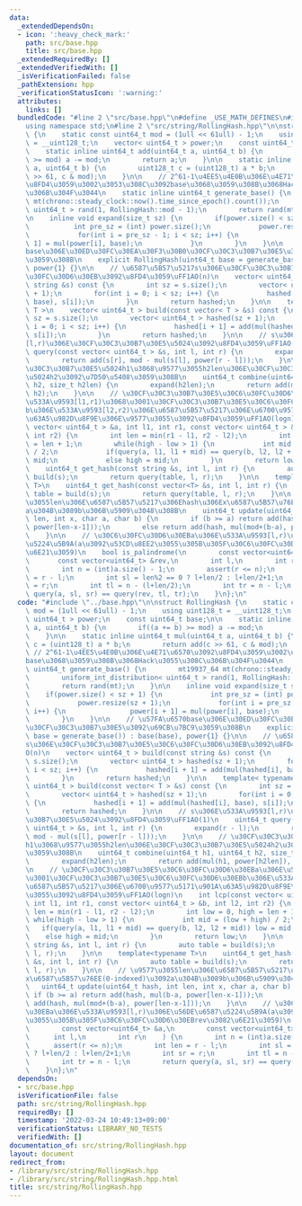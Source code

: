 ```yaml
---
data:
  _extendedDependsOn:
  - icon: ':heavy_check_mark:'
    path: src/base.hpp
    title: src/base.hpp
  _extendedRequiredBy: []
  _extendedVerifiedWith: []
  _isVerificationFailed: false
  _pathExtension: hpp
  _verificationStatusIcon: ':warning:'
  attributes:
    links: []
  bundledCode: "#line 2 \"src/base.hpp\"\n#define _USE_MATH_DEFINES\n#include <bits/stdc++.h>\n\
    using namespace std;\n#line 2 \"src/string/RollingHash.hpp\"\n\nstruct RollingHash\
    \ {\n    static const uint64_t mod = (1ull << 61ull) - 1;\n    using uint128_t\
    \ = __uint128_t;\n    vector< uint64_t > power;\n    const uint64_t base;\n\n\
    \    static inline uint64_t add(uint64_t a, uint64_t b) {\n        if((a += b)\
    \ >= mod) a -= mod;\n        return a;\n    }\n\n    static inline uint64_t mul(uint64_t\
    \ a, uint64_t b) {\n        uint128_t c = (uint128_t) a * b;\n        return add(c\
    \ >> 61, c & mod);\n    }\n\n    // 2^61-1\u4EE5\u4E0B\u306E\u4E71\u6570\u3092\
    \u8FD4\u3059\u3002\u3053\u308C\u3092base\u3068\u3059\u308B\u3068Hack\u3055\u308C\
    \u306B\u304F\u3044\n    static inline uint64_t generate_base() {\n        mt19937_64\
    \ mt(chrono::steady_clock::now().time_since_epoch().count());\n        uniform_int_distribution<\
    \ uint64_t > rand(1, RollingHash::mod - 1);\n        return rand(mt);\n    }\n\
    \n    inline void expand(size_t sz) {\n        if(power.size() < sz + 1) {\n \
    \           int pre_sz = (int) power.size();\n            power.resize(sz + 1);\n\
    \            for(int i = pre_sz - 1; i < sz; i++) {\n                power[i +\
    \ 1] = mul(power[i], base);\n            }\n        }\n    }\n\n    // \u57FA\u6570\
    base\u306E\u30ED\u30FC\u30EA\u30F3\u30B0\u30CF\u30C3\u30B7\u30E5\u3092\u69CB\u7BC9\
    \u3059\u308B\n    explicit RollingHash(uint64_t base = generate_base()) : base(base),\
    \ power{1} {}\n\n    // \u6587\u5B57\u5217s\u306E\u30CF\u30C3\u30B7\u30E5\u30C6\
    \u30FC\u30D6\u30EB\u3092\u8FD4\u3059\uFF1AO(n)\n    vector< uint64_t > build(const\
    \ string &s) const {\n        int sz = s.size();\n        vector< uint64_t > hashed(sz\
    \ + 1);\n        for(int i = 0; i < sz; i++) {\n            hashed[i + 1] = add(mul(hashed[i],\
    \ base), s[i]);\n        }\n        return hashed;\n    }\n\n    template< typename\
    \ T >\n    vector< uint64_t > build(const vector< T > &s) const {\n        int\
    \ sz = s.size();\n        vector< uint64_t > hashed(sz + 1);\n        for(int\
    \ i = 0; i < sz; i++) {\n            hashed[i + 1] = add(mul(hashed[i], base),\
    \ s[i]);\n        }\n        return hashed;\n    }\n\n    // s\u306E\u533A\u9593\
    [l,r)\u306E\u30CF\u30C3\u30B7\u30E5\u5024\u3092\u8FD4\u3059\uFF1AO(1)\n    uint64_t\
    \ query(const vector< uint64_t > &s, int l, int r) {\n        expand(r - l);\n\
    \        return add(s[r], mod - mul(s[l], power[r - l]));\n    }\n\n    // \u30CF\
    \u30C3\u30B7\u30E5\u5024h1\u3068\u9577\u3055h2len\u306E\u30CF\u30C3\u30B7\u30E5\
    \u5024h2\u3092\u7D50\u5408\u3059\u308B\n    uint64_t combine(uint64_t h1, uint64_t\
    \ h2, size_t h2len) {\n        expand(h2len);\n        return add(mul(h1, power[h2len]),\
    \ h2);\n    }\n\n    // \u30CF\u30C3\u30B7\u30E5\u30C6\u30FC\u30D6\u30EBa\u306E\
    \u533A\u9593[l1,r1)\u3068\u3001\u30CF\u30C3\u30B7\u30E5\u30C6\u30FC\u30D6\u30EB\
    b\u306E\u533A\u9593[l2,r2)\u306E\u6587\u5B57\u5217\u306E\u6700\u9577\u5171\u901A\
    \u63A5\u982D\u8F9E\u306E\u9577\u3055\u3092\u8FD4\u3059\uFF1AO(logn)\n    int lcp(const\
    \ vector< uint64_t > &a, int l1, int r1, const vector< uint64_t > &b, int l2,\
    \ int r2) {\n        int len = min(r1 - l1, r2 - l2);\n        int low = 0, high\
    \ = len + 1;\n        while(high - low > 1) {\n            int mid = (low + high)\
    \ / 2;\n            if(query(a, l1, l1 + mid) == query(b, l2, l2 + mid)) low =\
    \ mid;\n            else high = mid;\n        }\n        return low;\n    }\n\n\
    \    uint64_t get_hash(const string &s, int l, int r) {\n        auto table =\
    \ build(s);\n        return query(table, l, r);\n    }\n\n    template<typename\
    \ T>\n    uint64_t get_hash(const vector<T> &s, int l, int r) {\n        auto\
    \ table = build(s);\n        return query(table, l, r);\n    }\n\n    // \u9577\
    \u3055len\u306E\u6587\u5B57\u5217\u306Ehash\u306Ex\u6587\u5B57\u76EE(0-indexed)\u3092\
    a\u304B\u3089b\u306B\u5909\u3048\u308B\n    uint64_t update(uint64_t hash, int\
    \ len, int x, char a, char b) {\n        if (b >= a) return add(hash, mul(b-a,\
    \ power[len-x-1]));\n        else return add(hash, mul(mod+(b-a), power[len-x-1]));\n\
    \    }\n\n    // \u30C6\u30FC\u30D6\u30EBa\u306E\u533A\u9593[l,r)\u306E\u56DE\u6587\
    \u5224\u5B9A(a\u3092\u53CD\u8EE2\u3055\u305B\u305F\u30C6\u30FC\u30D6\u30EBrev\u3082\
    \u6E21\u3059)\n    bool is_palindrome(\n        const vector<uint64_t> &a,\n \
    \       const vector<uint64_t> &rev,\n        int l,\n        int r\n    ) {\n\
    \        int n = (int)a.size() - 1;\n        assert(r <= n);\n        int len\
    \ = r - l;\n        int sl = len%2 == 0 ? l+len/2 : l+len/2+1;\n        int sr\
    \ = r;\n        int tl = n - (l+len/2);\n        int tr = n - l;\n        return\
    \ query(a, sl, sr) == query(rev, tl, tr);\n    }\n};\n"
  code: "#include \"../base.hpp\"\n\nstruct RollingHash {\n    static const uint64_t\
    \ mod = (1ull << 61ull) - 1;\n    using uint128_t = __uint128_t;\n    vector<\
    \ uint64_t > power;\n    const uint64_t base;\n\n    static inline uint64_t add(uint64_t\
    \ a, uint64_t b) {\n        if((a += b) >= mod) a -= mod;\n        return a;\n\
    \    }\n\n    static inline uint64_t mul(uint64_t a, uint64_t b) {\n        uint128_t\
    \ c = (uint128_t) a * b;\n        return add(c >> 61, c & mod);\n    }\n\n   \
    \ // 2^61-1\u4EE5\u4E0B\u306E\u4E71\u6570\u3092\u8FD4\u3059\u3002\u3053\u308C\u3092\
    base\u3068\u3059\u308B\u3068Hack\u3055\u308C\u306B\u304F\u3044\n    static inline\
    \ uint64_t generate_base() {\n        mt19937_64 mt(chrono::steady_clock::now().time_since_epoch().count());\n\
    \        uniform_int_distribution< uint64_t > rand(1, RollingHash::mod - 1);\n\
    \        return rand(mt);\n    }\n\n    inline void expand(size_t sz) {\n    \
    \    if(power.size() < sz + 1) {\n            int pre_sz = (int) power.size();\n\
    \            power.resize(sz + 1);\n            for(int i = pre_sz - 1; i < sz;\
    \ i++) {\n                power[i + 1] = mul(power[i], base);\n            }\n\
    \        }\n    }\n\n    // \u57FA\u6570base\u306E\u30ED\u30FC\u30EA\u30F3\u30B0\
    \u30CF\u30C3\u30B7\u30E5\u3092\u69CB\u7BC9\u3059\u308B\n    explicit RollingHash(uint64_t\
    \ base = generate_base()) : base(base), power{1} {}\n\n    // \u6587\u5B57\u5217\
    s\u306E\u30CF\u30C3\u30B7\u30E5\u30C6\u30FC\u30D6\u30EB\u3092\u8FD4\u3059\uFF1A\
    O(n)\n    vector< uint64_t > build(const string &s) const {\n        int sz =\
    \ s.size();\n        vector< uint64_t > hashed(sz + 1);\n        for(int i = 0;\
    \ i < sz; i++) {\n            hashed[i + 1] = add(mul(hashed[i], base), s[i]);\n\
    \        }\n        return hashed;\n    }\n\n    template< typename T >\n    vector<\
    \ uint64_t > build(const vector< T > &s) const {\n        int sz = s.size();\n\
    \        vector< uint64_t > hashed(sz + 1);\n        for(int i = 0; i < sz; i++)\
    \ {\n            hashed[i + 1] = add(mul(hashed[i], base), s[i]);\n        }\n\
    \        return hashed;\n    }\n\n    // s\u306E\u533A\u9593[l,r)\u306E\u30CF\u30C3\
    \u30B7\u30E5\u5024\u3092\u8FD4\u3059\uFF1AO(1)\n    uint64_t query(const vector<\
    \ uint64_t > &s, int l, int r) {\n        expand(r - l);\n        return add(s[r],\
    \ mod - mul(s[l], power[r - l]));\n    }\n\n    // \u30CF\u30C3\u30B7\u30E5\u5024\
    h1\u3068\u9577\u3055h2len\u306E\u30CF\u30C3\u30B7\u30E5\u5024h2\u3092\u7D50\u5408\
    \u3059\u308B\n    uint64_t combine(uint64_t h1, uint64_t h2, size_t h2len) {\n\
    \        expand(h2len);\n        return add(mul(h1, power[h2len]), h2);\n    }\n\
    \n    // \u30CF\u30C3\u30B7\u30E5\u30C6\u30FC\u30D6\u30EBa\u306E\u533A\u9593[l1,r1)\u3068\
    \u3001\u30CF\u30C3\u30B7\u30E5\u30C6\u30FC\u30D6\u30EBb\u306E\u533A\u9593[l2,r2)\u306E\
    \u6587\u5B57\u5217\u306E\u6700\u9577\u5171\u901A\u63A5\u982D\u8F9E\u306E\u9577\
    \u3055\u3092\u8FD4\u3059\uFF1AO(logn)\n    int lcp(const vector< uint64_t > &a,\
    \ int l1, int r1, const vector< uint64_t > &b, int l2, int r2) {\n        int\
    \ len = min(r1 - l1, r2 - l2);\n        int low = 0, high = len + 1;\n       \
    \ while(high - low > 1) {\n            int mid = (low + high) / 2;\n         \
    \   if(query(a, l1, l1 + mid) == query(b, l2, l2 + mid)) low = mid;\n        \
    \    else high = mid;\n        }\n        return low;\n    }\n\n    uint64_t get_hash(const\
    \ string &s, int l, int r) {\n        auto table = build(s);\n        return query(table,\
    \ l, r);\n    }\n\n    template<typename T>\n    uint64_t get_hash(const vector<T>\
    \ &s, int l, int r) {\n        auto table = build(s);\n        return query(table,\
    \ l, r);\n    }\n\n    // \u9577\u3055len\u306E\u6587\u5B57\u5217\u306Ehash\u306E\
    x\u6587\u5B57\u76EE(0-indexed)\u3092a\u304B\u3089b\u306B\u5909\u3048\u308B\n \
    \   uint64_t update(uint64_t hash, int len, int x, char a, char b) {\n       \
    \ if (b >= a) return add(hash, mul(b-a, power[len-x-1]));\n        else return\
    \ add(hash, mul(mod+(b-a), power[len-x-1]));\n    }\n\n    // \u30C6\u30FC\u30D6\
    \u30EBa\u306E\u533A\u9593[l,r)\u306E\u56DE\u6587\u5224\u5B9A(a\u3092\u53CD\u8EE2\
    \u3055\u305B\u305F\u30C6\u30FC\u30D6\u30EBrev\u3082\u6E21\u3059)\n    bool is_palindrome(\n\
    \        const vector<uint64_t> &a,\n        const vector<uint64_t> &rev,\n  \
    \      int l,\n        int r\n    ) {\n        int n = (int)a.size() - 1;\n  \
    \      assert(r <= n);\n        int len = r - l;\n        int sl = len%2 == 0\
    \ ? l+len/2 : l+len/2+1;\n        int sr = r;\n        int tl = n - (l+len/2);\n\
    \        int tr = n - l;\n        return query(a, sl, sr) == query(rev, tl, tr);\n\
    \    }\n};\n"
  dependsOn:
  - src/base.hpp
  isVerificationFile: false
  path: src/string/RollingHash.hpp
  requiredBy: []
  timestamp: '2022-03-24 10:49:13+09:00'
  verificationStatus: LIBRARY_NO_TESTS
  verifiedWith: []
documentation_of: src/string/RollingHash.hpp
layout: document
redirect_from:
- /library/src/string/RollingHash.hpp
- /library/src/string/RollingHash.hpp.html
title: src/string/RollingHash.hpp
---
```


